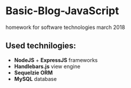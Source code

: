 # Basic-Blog-JavaScript
homework for software technologies march 2018

## Used technilogies:
- **NodeJS** + **ExpressJS** frameworks
- **Handlebars.js** view engine
- **Sequelzie ORM**
- **MySQL** database
